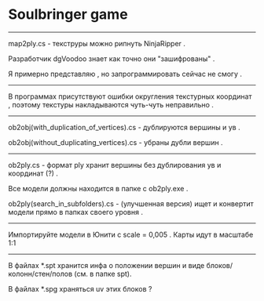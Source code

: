 
# Soulbringer game

***************************************************************************************************************************************

map2ply.cs - текструры можно рипнуть NinjaRipper . 

Разработчик dgVoodoo знает как точно они "зашифрованы" . 

Я примерно представляю , но запрограммировать сейчас не смогу .

***************************************************************************************************************************************

В программах присутствуют ошибки округления текстурных координат , 
поэтому текстуры накладываются чуть-чуть неправильно . 

***************************************************************************************************************************************

ob2obj(with_duplication_of_vertices).cs - дублируются вершины и ув .

ob2obj(without_duplicating_vertices).cs - убраны дубли вершин . 

***************************************************************************************************************************************

ob2ply.cs - формат ply хранит вершины без дублирования ув и координат (?) .

Все модели должны находится в папке с ob2ply.exe .

ob2ply(search_in_subfolders).cs - (улучшенная версия) ищет и конвертит модели прямо в папках своего уровня . 

***************************************************************************************************************************************

Импортируйте модели в Юнити с scale = 0,005 . Карты идут в масштабе 1:1

***************************************************************************************************************************************

В файлах *.spt хранится инфа о положении вершин и виде блоков/колонн/стен/полов (см. в папке spt). 

В файлах *.spg храняться uv этих блоков ? 
